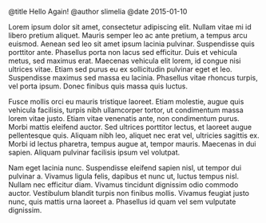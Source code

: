 @title Hello Again! @author slimelia @date 2015-01-10


Lorem ipsum dolor sit amet, consectetur adipiscing elit. Nullam vitae mi id libero pretium aliquet. Mauris semper leo ac ante pretium, a tempus arcu euismod. Aenean sed leo sit amet ipsum lacinia pulvinar. Suspendisse quis porttitor ante. Phasellus porta non lacus sed efficitur. Duis et vehicula metus, sed maximus erat. Maecenas vehicula elit lorem, id congue nisi ultrices vitae. Etiam sed purus eu ex sollicitudin pulvinar eget et leo. Suspendisse maximus sed massa eu lacinia. Phasellus vitae rhoncus turpis, vel porta ipsum. Donec finibus quis massa quis luctus.

Fusce mollis orci eu mauris tristique laoreet. Etiam molestie, augue quis vehicula facilisis, turpis nibh ullamcorper tortor, ut condimentum massa lorem vitae justo. Etiam vitae venenatis ante, non condimentum purus. Morbi mattis eleifend auctor. Sed ultrices porttitor lectus, et laoreet augue pellentesque quis. Aliquam nibh leo, aliquet nec erat vel, ultricies sagittis ex. Morbi id lectus pharetra, tempus augue at, tempor mauris. Maecenas in dui sapien. Aliquam pulvinar facilisis ipsum vel volutpat.

Nam eget lacinia nunc. Suspendisse eleifend sapien nisl, ut tempor dui pulvinar a. Vivamus ligula felis, dapibus et nunc ut, luctus tempus nisl. Nullam nec efficitur diam. Vivamus tincidunt dignissim odio commodo auctor. Vestibulum blandit turpis non finibus mollis. Vivamus feugiat justo nunc, quis mattis urna laoreet a. Phasellus id quam vel sem vulputate dignissim. 

